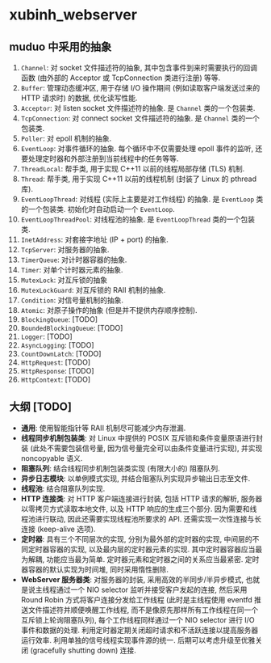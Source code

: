 # xubinh_webserver

## muduo 中采用的抽象

1. `Channel`: 对 socket 文件描述符的抽象, 其中包含事件到来时需要执行的回调函数 (由外部的 Acceptor 或 TcpConnection 类进行注册) 等等.
1. `Buffer`: 管理动态缓冲区, 用于存储 I/O 操作期间 (例如读取客户端发送过来的 HTTP 请求时) 的数据, 优化读写性能.
1. `Acceptor`: 对 listen socket 文件描述符的抽象. 是 `Channel` 类的一个包装类.
1. `TcpConnection`: 对 connect socket 文件描述符的抽象. 是 `Channel` 类的一个包装类.
1. `Poller`: 对 epoll 机制的抽象.
1. `EventLoop`: 对事件循环的抽象. 每个循环中不仅需要处理 epoll 事件的监听, 还要处理定时器和外部注册到当前线程中的任务等等.
1. `ThreadLocal`: 帮手类, 用于实现 C++11 以前的线程局部存储 (TLS) 机制.
1. `Thread`: 帮手类, 用于实现 C++11 以前的线程机制 (封装了 Linux 的 pthread 库).
1. `EventLoopThread`: 对线程 (实际上主要是对工作线程) 的抽象. 是 `EventLoop` 类的一个包装类. 初始化时自动启动一个 `EventLoop`.
1. `EventLoopThreadPool`: 对线程池的抽象. 是 `EventLoopThread` 类的一个包装类.
1. `InetAddress`: 对套接字地址 (IP + port) 的抽象.
1. `TcpServer`: 对服务器的抽象.
1. `TimerQueue`: 对计时器容器的抽象.
1. `Timer`: 对单个计时器元素的抽象.
1. `MutexLock`: 对互斥锁的抽象
1. `MutexLockGuard`: 对互斥锁的 RAII 机制的抽象.
1. `Condition`: 对信号量机制的抽象.
1. `Atomic`: 对原子操作的抽象 (但是并不提供内存顺序控制).
1. `BlockingQueue`: [TODO]
1. `BoundedBlockingQueue`: [TODO]
1. `Logger`: [TODO]
1. `AsyncLogging`: [TODO]
1. `CountDownLatch`: [TODO]
1. `HttpRequest`: [TODO]
1. `HttpResponse`: [TODO]
1. `HttpContext`: [TODO]

## 大纲 [TODO]

- **通用**: 使用智能指针等 RAII 机制尽可能减少内存泄漏.
- **线程同步机制包装类**: 对 Linux 中提供的 POSIX 互斥锁和条件变量原语进行封装 (此处不需要包装信号量, 因为信号量完全可以由条件变量进行实现), 并实现 noncopyable 语义.
- **阻塞队列**: 结合线程同步机制包装类实现 (有限大小的) 阻塞队列.
- **异步日志模块**: 以单例模式实现, 并结合阻塞队列实现异步输出日志至文件.
- **线程池**: 结合阻塞队列实现.
- **HTTP 连接类**: 对 HTTP 客户端连接进行封装, 包括 HTTP 请求的解析, 服务器以零拷贝方式读取本地文件, 以及 HTTP 响应的生成三个部分. 因为需要和线程池进行联动, 因此还需要实现线程池所要求的 API. 还需实现一次性连接与长连接 (keep-alive 选项).
- **定时器**: 具有三个不同层次的实现, 分别为最外部的定时器的实现, 中间层的不同定时器容器的实现, 以及最内层的定时器元素的实现. 其中定时器容器应当最为解耦, 功能应当最为简单. 定时器元素和定时器之间的关系应当最紧密. 定时器容器的默认实现为时间堆, 同时采用惰性删除.
- **WebServer 服务器类**: 对服务器的封装, 采用高效的半同步/半异步模式, 也就是说主线程通过一个 NIO selector 监听并接受客户发起的连接, 然后采用 Round Robin 方式将客户连接分发给工作线程 (此时是主线程使用 eventfd 推送文件描述符并顺便唤醒工作线程, 而不是像原先那样所有工作线程在同一个互斥锁上轮询阻塞队列), 每个工作线程同样通过一个 NIO selector 进行 I/O 事件和数据的处理. 利用定时器定期关闭超时请求和不活跃连接以提高服务器运行效率. 利用单独的信号线程实现事件源的统一. 后期可以考虑升级至优雅关闭 (gracefully shutting down) 连接.
